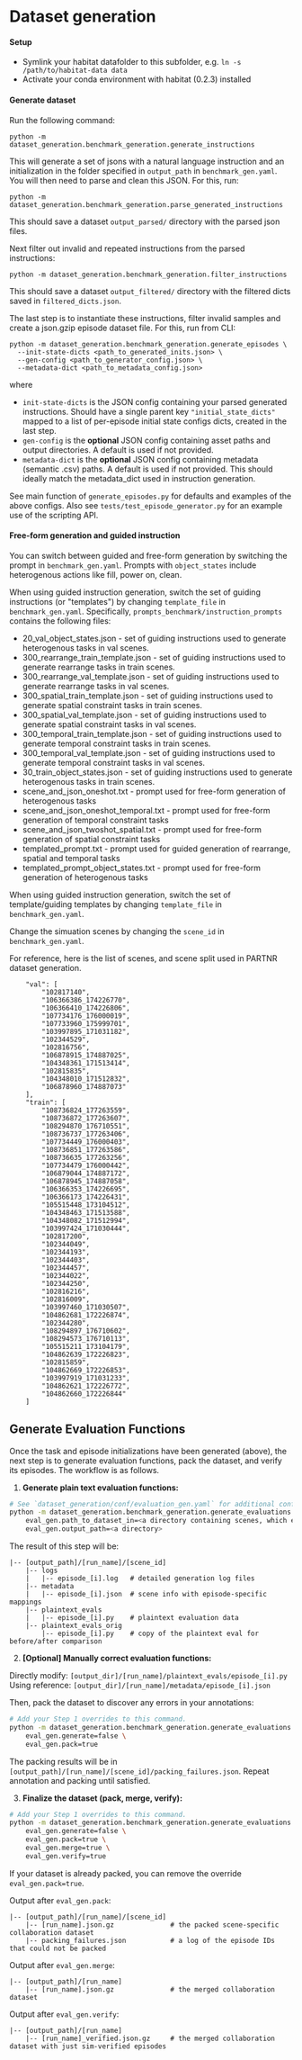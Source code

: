 # Dataset generation

#### Setup

- Symlink your habitat datafolder to this subfolder, e.g. `ln -s /path/to/habitat-data data`
- Activate your conda environment with habitat (0.2.3) installed


#### Generate dataset

Run the following command:

```
python -m dataset_generation.benchmark_generation.generate_instructions
```

This will generate a set of jsons with a natural language instruction and an initialization in the folder specified in `output_path` in `benchmark_gen.yaml`. You will then need to parse and clean this JSON. For this, run:

```
python -m dataset_generation.benchmark_generation.parse_generated_instructions
```

This should save a dataset `output_parsed/` directory with the parsed json files.

Next filter out invalid and repeated instructions from the parsed instructions:

```
python -m dataset_generation.benchmark_generation.filter_instructions
```
This should save a dataset `output_filtered/` directory with the filtered dicts saved in `filtered_dicts.json`.

The last step is to instantiate these instructions, filter invalid samples and create a json.gzip episode dataset file. For this, run from CLI:

```
python -m dataset_generation.benchmark_generation.generate_episodes \
  --init-state-dicts <path_to_generated_inits.json> \
  --gen-config <path_to_generator_config.json> \
  --metadata-dict <path_to_metadata_config.json>
```
where
- `init-state-dicts` is the JSON config containing your parsed generated instructions. Should have a single parent key `"initial_state_dicts"` mapped to a list of per-episode initial state configs dicts, created in the last step.
- `gen-config` is the **optional** JSON config containing asset paths and output directories. A default is used if not provided.
- `metadata-dict` is the **optional** JSON config containing metadata (semantic .csv) paths. A default is used if not provided. This should ideally match the metadata_dict used in instruction generation.

See main function of `generate_episodes.py` for defaults and examples of the above configs. Also see `tests/test_episode_generator.py` for an example use of the scripting API.

#### Free-form generation and guided instruction

You can switch between guided and free-form generation by switching the prompt in `benchmark_gen.yaml`.
Prompts with `object_states` include heterogenous actions like fill, power on, clean.


When using guided instruction generation, switch the set of guiding instructions (or "templates") by changing `template_file` in `benchmark_gen.yaml`.
Specifically, `prompts_benchmark/instruction_prompts` contains the following files:

- 20_val_object_states.json - set of guiding instructions used to generate heterogenous tasks in val scenes.
- 300_rearrange_train_template.json - set of guiding instructions used to generate rearrange tasks in train scenes.
- 300_rearrange_val_template.json - set of guiding instructions used to generate rearrange tasks in val scenes.
- 300_spatial_train_template.json - set of guiding instructions used to generate spatial constraint tasks in train scenes.
- 300_spatial_val_template.json - set of guiding instructions used to generate spatial constraint tasks in val scenes.
- 300_temporal_train_template.json - set of guiding instructions used to generate temporal constraint tasks in train scenes.
- 300_temporal_val_template.json - set of guiding instructions used to generate temporal constraint tasks in val scenes.
- 30_train_object_states.json - set of guiding instructions used to generate heterogenous tasks in train scenes.
- scene_and_json_oneshot.txt - prompt used for free-form generation of heterogenous tasks
- scene_and_json_oneshot_temporal.txt - prompt used for free-form generation of temporal constraint tasks
- scene_and_json_twoshot_spatial.txt - prompt used for free-form generation of spatial constraint tasks
- templated_prompt.txt - prompt used for guided generation of rearrange, spatial and temporal tasks
- templated_prompt_object_states.txt - prompt used for free-form generation of heterogenous tasks

When using guided instruction generation, switch the set of template/guiding templates by changing `template_file` in `benchmark_gen.yaml`.

Change the simuation scenes by changing the `scene_id` in `benchmark_gen.yaml`.

For reference, here is the list of scenes, and scene split used in PARTNR dataset generation.

```
    "val": [
        "102817140",
        "106366386_174226770",
        "106366410_174226806",
        "107734176_176000019",
        "107733960_175999701",
        "103997895_171031182",
        "102344529",
        "102816756",
        "106878915_174887025",
        "104348361_171513414",
        "102815835",
        "104348010_171512832",
        "106878960_174887073"
    ],
    "train": [
        "108736824_177263559",
        "108736872_177263607",
        "108294870_176710551",
        "108736737_177263406",
        "107734449_176000403",
        "108736851_177263586",
        "108736635_177263256",
        "107734479_176000442",
        "106879044_174887172",
        "106878945_174887058",
        "106366353_174226695",
        "106366173_174226431",
        "105515448_173104512",
        "104348463_171513588",
        "104348082_171512994",
        "103997424_171030444",
        "102817200",
        "102344049",
        "102344193",
        "102344403",
        "102344457",
        "102344022",
        "102344250",
        "102816216",
        "102816009",
        "103997460_171030507",
        "104862681_172226874",
        "102344280",
        "108294897_176710602",
        "108294573_176710113",
        "105515211_173104179",
        "104862639_172226823",
        "102815859",
        "104862669_172226853",
        "103997919_171031233",
        "104862621_172226772",
        "104862660_172226844"
    ]
```

## Generate Evaluation Functions

Once the task and episode initializations have been generated (above), the next step is to generate evaluation functions, pack the dataset, and verify its episodes. The workflow is as follows.

1. **Generate plain text evaluation functions:**

```bash
# See `dataset_generation/conf/evaluation_gen.yaml` for additional config overrides.
python -m dataset_generation.benchmark_generation.generate_evaluations \
    eval_gen.path_to_dataset_in=<a directory containing scenes, which each contain dataset.json.gz and scene_info.json> \
    eval_gen.output_path=<a directory>
```

The result of this step will be:

```text
|-- [output_path]/[run_name]/[scene_id]
    |-- logs
    |   |-- episode_[i].log   # detailed generation log files
    |-- metadata
    |   |-- episode_[i].json  # scene info with episode-specific mappings
    |-- plaintext_evals
    |   |-- episode_[i].py    # plaintext evaluation data
    |-- plaintext_evals_orig
        |-- episode_[i].py    # copy of the plaintext eval for before/after comparison
```

2. **[Optional] Manually correct evaluation functions:**

Directly modify: `[output_dir]/[run_name]/plaintext_evals/episode_[i].py`
Using reference: `[output_dir]/[run_name]/metadata/episode_[i].json`

Then, pack the dataset to discover any errors in your annotations:

```bash
# Add your Step 1 overrides to this command.
python -m dataset_generation.benchmark_generation.generate_evaluations \
    eval_gen.generate=false \
    eval_gen.pack=true
```

The packing results will be in `[output_path]/[run_name]/[scene_id]/packing_failures.json`. Repeat annotation and packing until satisfied.

3. **Finalize the dataset (pack, merge, verify):**

```bash
# Add your Step 1 overrides to this command.
python -m dataset_generation.benchmark_generation.generate_evaluations \
    eval_gen.generate=false \
    eval_gen.pack=true \
    eval_gen.merge=true \
    eval_gen.verify=true
```

If your dataset is already packed, you can remove the override `eval_gen.pack=true`.

Output after `eval_gen.pack`:

```text
|-- [output_path]/[run_name]/[scene_id]
    |-- [run_name].json.gz              # the packed scene-specific collaboration dataset
    |-- packing_failures.json           # a log of the episode IDs that could not be packed
```

Output after `eval_gen.merge`:

```text
|-- [output_path]/[run_name]
    |-- [run_name].json.gz              # the merged collaboration dataset
```

Output after `eval_gen.verify`:

```text
|-- [output_path]/[run_name]
    |-- [run_name]_verified.json.gz     # the merged collaboration dataset with just sim-verified episodes
```
